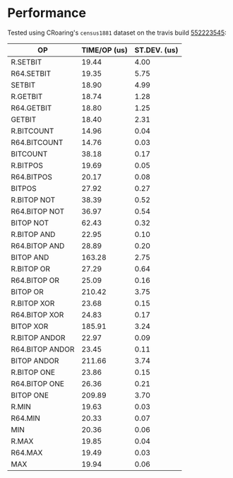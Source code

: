 # Performance

Tested using CRoaring's `census1881` dataset on the travis build [552223545](https://travis-ci.org/aviggiano/redis-roaring/builds/552223545):

| OP              | TIME/OP (us) | ST.DEV. (us) |
| --------------- | ------------ | ------------ |
| R.SETBIT        | 19.44        | 4.00         |
| R64.SETBIT      | 19.35        | 5.75         |
| SETBIT          | 18.90        | 4.99         |
| R.GETBIT        | 18.74        | 1.28         |
| R64.GETBIT      | 18.80        | 1.25         |
| GETBIT          | 18.40        | 2.31         |
| R.BITCOUNT      | 14.96        | 0.04         |
| R64.BITCOUNT    | 14.76        | 0.03         |
| BITCOUNT        | 38.18        | 0.17         |
| R.BITPOS        | 19.69        | 0.05         |
| R64.BITPOS      | 20.17        | 0.08         |
| BITPOS          | 27.92        | 0.27         |
| R.BITOP NOT     | 38.39        | 0.52         |
| R64.BITOP NOT   | 36.97        | 0.54         |
| BITOP NOT       | 62.43        | 0.32         |
| R.BITOP AND     | 22.95        | 0.10         |
| R64.BITOP AND   | 28.89        | 0.20         |
| BITOP AND       | 163.28       | 2.75         |
| R.BITOP OR      | 27.29        | 0.64         |
| R64.BITOP OR    | 25.09        | 0.16         |
| BITOP OR        | 210.42       | 3.75         |
| R.BITOP XOR     | 23.68        | 0.15         |
| R64.BITOP XOR   | 24.83        | 0.17         |
| BITOP XOR       | 185.91       | 3.24         |
| R.BITOP ANDOR   | 22.97        | 0.09         |
| R64.BITOP ANDOR | 23.45        | 0.11         |
| BITOP ANDOR     | 211.66       | 3.74         |
| R.BITOP ONE     | 23.86        | 0.15         |
| R64.BITOP ONE   | 26.36        | 0.21         |
| BITOP ONE       | 209.89       | 3.70         |
| R.MIN           | 19.63        | 0.03         |
| R64.MIN         | 20.33        | 0.07         |
| MIN             | 20.36        | 0.06         |
| R.MAX           | 19.85        | 0.04         |
| R64.MAX         | 19.49        | 0.03         |
| MAX             | 19.94        | 0.06         |
